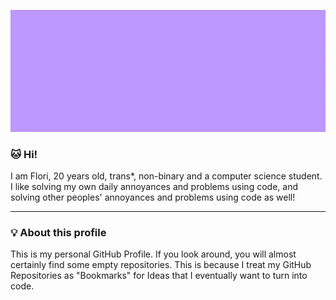 ![](./cat-anim.gif)

### 🐱 Hi!

I am Flori, 20 years old, trans\*, non-binary and a computer science student. I like solving my own daily annoyances and problems using code, and solving other peoples' annoyances and problems using code as well! 

---
### 💡 About this profile

This is my personal GitHub Profile. If you look around, you will almost certainly find some empty repositories. This is because I treat my GitHub Repositories as "Bookmarks" for Ideas that I eventually want to turn into code.
